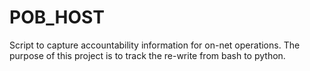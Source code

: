 # POB_HOST
  Script to capture accountability information for on-net operations.  The purpose of this project is to track the re-write from bash to python.
